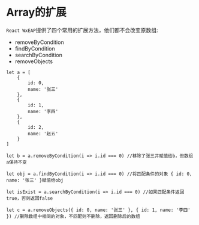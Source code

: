 # Array的扩展

`React WxEAP`提供了四个常用的扩展方法，他们都不会改变原数组:

* removeByCondition
* findByCondition
* searchByCondition
* removeObjects

```
let a = [
    {   
        id: 0,
        name: '张三'
    },
    {
        id: 1,
        name: '李四'
    },
    {
        id: 2,
        name: '赵五'
    }
]

let b = a.removeByCondition(i => i.id === 0) //移除了张三并赋值给b，但数组a保持不变

let obj = a.findByCondition(i => i.id === 0) //将匹配条件的对象 { id: 0, name: '张三' }赋值给obj

let isExist = a.searchByCondition(i => i.id === 0) //如果匹配条件返回true，否则返回false

let c = a.removeObjects({ id: 0, name: '张三' }, { id: 1, name: '李四' }) //删除数组中相同的对象，不匹配则不删除，返回删除后的数组

```